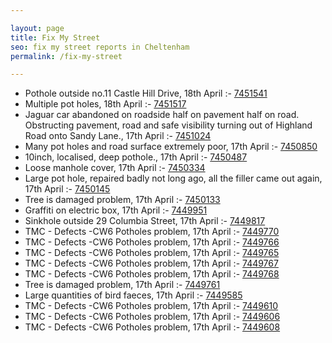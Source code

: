 ```yaml
---

layout: page
title: Fix My Street
seo: fix my street reports in Cheltenham
permalink: /fix-my-street

---
```


<!-- fix_marker starts -->

- Pothole outside no.11 Castle Hill Drive, 18th April :- [7451541](https://www.fixmystreet.com/report/7451541)
- Multiple pot holes, 18th April :- [7451517](https://www.fixmystreet.com/report/7451517)
- Jaguar car abandoned on roadside half on pavement half on road. Obstructing pavement, road and safe visibility turning out of Highland Road onto Sandy Lane., 17th April :- [7451024](https://www.fixmystreet.com/report/7451024)
- Many pot holes and road surface extremely poor, 17th April :- [7450850](https://www.fixmystreet.com/report/7450850)
- 10inch, localised, deep pothole., 17th April :- [7450487](https://www.fixmystreet.com/report/7450487)
- Loose manhole cover, 17th April :- [7450334](https://www.fixmystreet.com/report/7450334)
- Large pot hole, repaired badly not long ago, all the filler came out again, 17th April :- [7450145](https://www.fixmystreet.com/report/7450145)
- Tree is damaged problem, 17th April :- [7450133](https://www.fixmystreet.com/report/7450133)
- Graffiti on electric box, 17th April :- [7449951](https://www.fixmystreet.com/report/7449951)
- Sinkhole outside 29 Columbia Street, 17th April :- [7449817](https://www.fixmystreet.com/report/7449817)
- TMC - Defects -CW6 Potholes  problem, 17th April :- [7449770](https://www.fixmystreet.com/report/7449770)
- TMC - Defects -CW6 Potholes  problem, 17th April :- [7449766](https://www.fixmystreet.com/report/7449766)
- TMC - Defects -CW6 Potholes  problem, 17th April :- [7449765](https://www.fixmystreet.com/report/7449765)
- TMC - Defects -CW6 Potholes  problem, 17th April :- [7449767](https://www.fixmystreet.com/report/7449767)
- TMC - Defects -CW6 Potholes  problem, 17th April :- [7449768](https://www.fixmystreet.com/report/7449768)
- Tree is damaged problem, 17th April :- [7449761](https://www.fixmystreet.com/report/7449761)
- Large quantities of bird faeces, 17th April :- [7449585](https://www.fixmystreet.com/report/7449585)
- TMC - Defects -CW6 Potholes  problem, 17th April :- [7449610](https://www.fixmystreet.com/report/7449610)
- TMC - Defects -CW6 Potholes  problem, 17th April :- [7449606](https://www.fixmystreet.com/report/7449606)
- TMC - Defects -CW6 Potholes  problem, 17th April :- [7449608](https://www.fixmystreet.com/report/7449608)

<!-- fix_marker ends -->